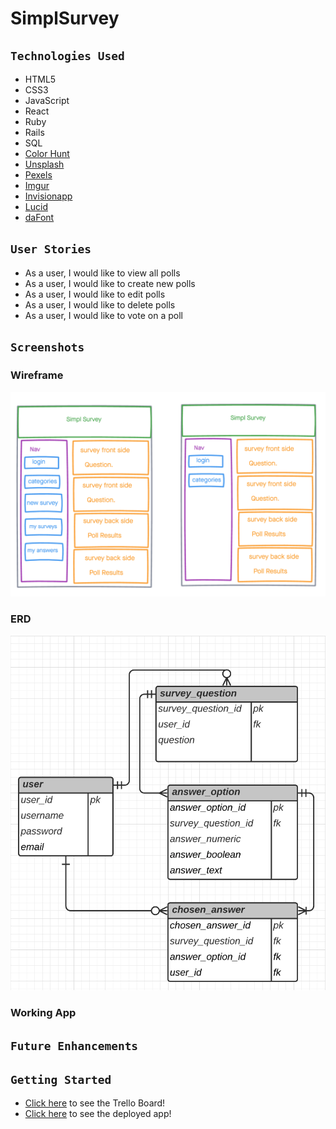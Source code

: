 # SimplSurvey

## `Technologies Used`
* HTML5
* CSS3
* JavaScript
* React
* Ruby
* Rails
* SQL
* [Color Hunt](https://colorhunt.co/)
* [Unsplash](https://unsplash.com/)
* [Pexels](https://www.pexels.com/)
* [Imgur](https://imgur.com/)
* [Invisionapp](https://www.invisionapp.com/inside-design/design-resources/do/)
* [Lucid](https://lucid.app/documents#/dashboard?folder_id=home)
* [daFont](https://www.dafont.com/) 

## `User Stories`
* As a user, I would like to view all polls
* As a user, I would like to create new polls
* As a user, I would like to edit polls
* As a user, I would like to delete polls
* As a user, I would like to vote on a poll

## `Screenshots`

### Wireframe
![SimplSurvey wireframe](public/imgs/simplsurvey_wireframe.png)

### ERD
![SimplSurvey ERD](public/imgs/simplesurvey_erd.png)

### Working App


## `Future Enhancements`


## `Getting Started`
* [Click here](https://trello.com/b/0VMMsiyG/project-4) to see the Trello Board!
* [Click here]() to see the deployed app!